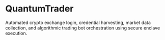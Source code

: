 # QuantumTrader
Automated crypto exchange login, credential harvesting, market data collection, and algorithmic trading bot orchestration using secure enclave execution.
